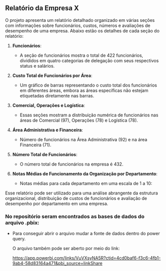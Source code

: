 ## Relatório da Empresa X

O projeto apresenta um relatório detalhado organizado em várias seções com informações sobre funcionários, custos, números e avaliações de desempenho de uma empresa. Abaixo estão os detalhes de cada seção do relatório:

1. **Funcionários**:
   - A seção de funcionários mostra o total de 422 funcionários, divididos em quatro categorias de delegação com seus respectivos status e salários.
     
2. **Custo Total de Funcionários por Área**:
   - Um gráfico de barras representando o custo total dos funcionários em diferentes áreas, embora as áreas específicas não estejam etiquetadas diretamente nas barras.

3. **Comercial, Operações e Logística**:
   - Essas seções mostram a distribuição numérica de funcionários nas áreas de Comercial (97), Operações (78) e Logística (78).

4. **Área Administrativa e Financeira**:
   - Número de funcionários na Área Administrativa (92) e na área Financeira (71).
   
5. **Número Total de Funcionários**:
   - O número total de funcionários na empresa é 432.

6. **Notas Médias de Funcionamento da Organização por Departamento**:
   - Notas médias para cada departamento em uma escala de 1 a 10:

Esse relatório pode ser utilizado para uma análise abrangente da estrutura organizacional, distribuição de custos de funcionários e avaliação de desempenho por departamento em uma empresa.

### No repositório seram encontrados as bases de dados do arquivo .pbix:
  - Para conseguir abrir o arquivo mudar a fonte de dados dentro do power query.

    O arquivo também pode ser aberto por meio do link:

    https://app.powerbi.com/links/VuVXsyNA5R?ctid=4cd0baf6-f3c6-4fb1-9ab4-58d83164a471&pbi_source=linkShare

